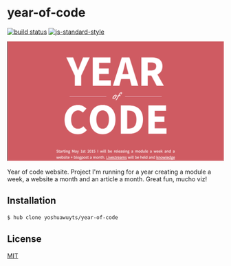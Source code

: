 # year-of-code
[![build status][travis-image]][travis-url]
[![js-standard-style][standard-image]][standard-url]

![screenshot](./screenshot.png)

Year of code website. Project I'm running for a year creating a module a week,
a website a month and an article a month. Great fun, mucho viz!

## Installation
```bash
$ hub clone yoshuawuyts/year-of-code
```

## License
[MIT](https://tldrlegal.com/license/mit-license)

[travis-image]: https://img.shields.io/travis/yoshuawuyts/year-of-code.svg?style=flat-square
[travis-url]: https://travis-ci.org/yoshuawuyts/year-of-code
[standard-image]: https://img.shields.io/badge/code%20style-standard-brightgreen.svg?style=flat-square
[standard-url]: https://github.com/feross/standard
